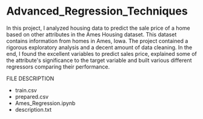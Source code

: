 # Advanced_Regression_Techniques

In this project, I analyzed housing data to predict the sale price of a home based on other attributes in the Ames Housing dataset. This dataset contains information from homes in Ames, Iowa. The project contained a rigorous exploratory analysis and a decent amount of data cleaning. In the end, I found the excellent variables to predict sales price, explained some of the attribute's significance to the target variable and built various different regressors comparing their performance.

FILE DESCRIPTION 

- train.csv 
- prepared.csv
- Ames_Regression.ipynb
- description.txt 
